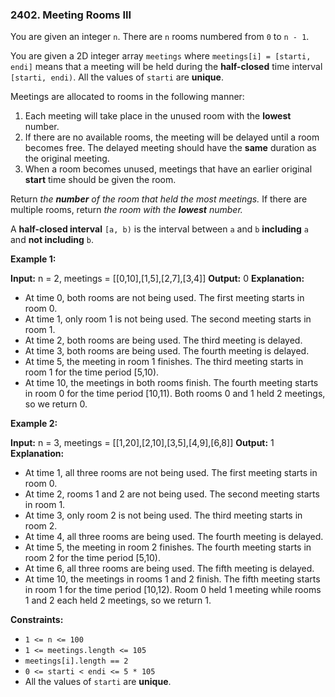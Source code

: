 ### 2402\. Meeting Rooms III

You are given an integer `n`. There are `n` rooms numbered from `0` to `n - 1`.

You are given a 2D integer array `meetings` where `meetings[i] = [starti, endi]` means that a meeting will be held during the **half-closed** time interval `[starti, endi)`. All the values of `starti` are **unique**.

Meetings are allocated to rooms in the following manner:

1.  Each meeting will take place in the unused room with the **lowest** number.
2.  If there are no available rooms, the meeting will be delayed until a room becomes free. The delayed meeting should have the **same** duration as the original meeting.
3.  When a room becomes unused, meetings that have an earlier original **start** time should be given the room.

Return _the **number** of the room that held the most meetings._ If there are multiple rooms, return _the room with the **lowest** number._

A **half-closed interval** `[a, b)` is the interval between `a` and `b` **including** `a` and **not including** `b`.

**Example 1:**

**Input:** n = 2, meetings = \[\[0,10\],\[1,5\],\[2,7\],\[3,4\]\]
**Output:** 0
**Explanation:**
- At time 0, both rooms are not being used. The first meeting starts in room 0.
- At time 1, only room 1 is not being used. The second meeting starts in room 1.
- At time 2, both rooms are being used. The third meeting is delayed.
- At time 3, both rooms are being used. The fourth meeting is delayed.
- At time 5, the meeting in room 1 finishes. The third meeting starts in room 1 for the time period \[5,10).
- At time 10, the meetings in both rooms finish. The fourth meeting starts in room 0 for the time period \[10,11).
Both rooms 0 and 1 held 2 meetings, so we return 0. 

**Example 2:**

**Input:** n = 3, meetings = \[\[1,20\],\[2,10\],\[3,5\],\[4,9\],\[6,8\]\]
**Output:** 1
**Explanation:**
- At time 1, all three rooms are not being used. The first meeting starts in room 0.
- At time 2, rooms 1 and 2 are not being used. The second meeting starts in room 1.
- At time 3, only room 2 is not being used. The third meeting starts in room 2.
- At time 4, all three rooms are being used. The fourth meeting is delayed.
- At time 5, the meeting in room 2 finishes. The fourth meeting starts in room 2 for the time period \[5,10).
- At time 6, all three rooms are being used. The fifth meeting is delayed.
- At time 10, the meetings in rooms 1 and 2 finish. The fifth meeting starts in room 1 for the time period \[10,12).
Room 0 held 1 meeting while rooms 1 and 2 each held 2 meetings, so we return 1. 

**Constraints:**

*   `1 <= n <= 100`
*   `1 <= meetings.length <= 105`
*   `meetings[i].length == 2`
*   `0 <= starti < endi <= 5 * 105`
*   All the values of `starti` are **unique**.
